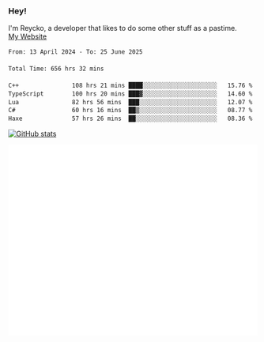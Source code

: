 ### Hey!
I'm Reycko, a developer that likes to do some other stuff as a pastime.  
[My Website](https://reycko.root.sx)

<!--START_SECTION:wakasection-->

```txt
From: 13 April 2024 - To: 25 June 2025

Total Time: 656 hrs 32 mins

C++               108 hrs 21 mins ████░░░░░░░░░░░░░░░░░░░░░   15.76 %
TypeScript        100 hrs 20 mins ███▓░░░░░░░░░░░░░░░░░░░░░   14.60 %
Lua               82 hrs 56 mins  ███░░░░░░░░░░░░░░░░░░░░░░   12.07 %
C#                60 hrs 16 mins  ██▒░░░░░░░░░░░░░░░░░░░░░░   08.77 %
Haxe              57 hrs 26 mins  ██░░░░░░░░░░░░░░░░░░░░░░░   08.36 %
```

<!--END_SECTION:wakasection-->

[![GitHub stats](https://github-readme-stats.vercel.app/api?username=Reycko&show_icons=true&theme=dark&hide_title=true&count_private=true)](https://github.com/anuraghazra/github-readme-stats)

![Metrics](/github-metrics.svg)

